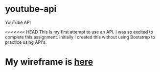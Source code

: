 # youtube-api
YouTube API 

<<<<<<< HEAD
This is my first attempt to use an API. I was so excited to complete this assignment. Initially I created this without using Bootstrap to practice using API's. 

My wireframe is <a href="https://wireframe.cc/IkXpJa">here</a>
=======

